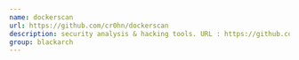 ```yaml
---
name: dockerscan
url: https://github.com/cr0hn/dockerscan
description: security analysis & hacking tools. URL : https://github.com/cr0hn/dockerscan Groups : blackarch blackarch-scanner
group: blackarch
---
```

